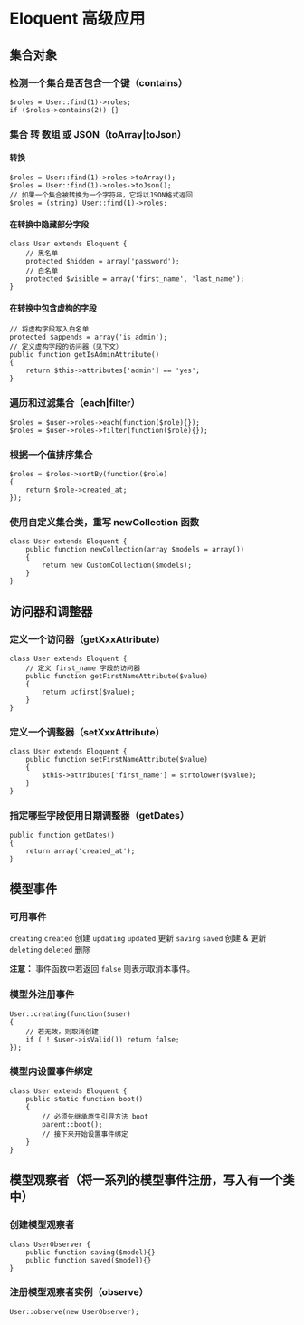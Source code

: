 # Eloquent 高级应用

## 集合对象

### 检测一个集合是否包含一个键（contains）

    $roles = User::find(1)->roles;
    if ($roles->contains(2)) {}

### 集合 转 数组 或 JSON（toArray|toJson）

#### 转换

    $roles = User::find(1)->roles->toArray();
    $roles = User::find(1)->roles->toJson();
    // 如果一个集合被转换为一个字符串，它将以JSON格式返回
    $roles = (string) User::find(1)->roles;

#### 在转换中隐藏部分字段

    class User extends Eloquent {
        // 黑名单
        protected $hidden = array('password');
        // 白名单
        protected $visible = array('first_name', 'last_name');
    }

#### 在转换中包含虚构的字段

    // 将虚构字段写入白名单
    protected $appends = array('is_admin');
    // 定义虚构字段的访问器（见下文）
    public function getIsAdminAttribute()
    {
        return $this->attributes['admin'] == 'yes';
    }

### 遍历和过滤集合（each|filter）

    $roles = $user->roles->each(function($role){});
    $roles = $user->roles->filter(function($role){});

### 根据一个值排序集合

    $roles = $roles->sortBy(function($role)
    {
        return $role->created_at;
    });

### 使用自定义集合类，重写 newCollection 函数

    class User extends Eloquent {
        public function newCollection(array $models = array())
        {
            return new CustomCollection($models);
        }
    }

## 访问器和调整器

### 定义一个访问器（getXxxAttribute）

    class User extends Eloquent {
        // 定义 first_name 字段的访问器
        public function getFirstNameAttribute($value)
        {
            return ucfirst($value);
        }
    }

### 定义一个调整器（setXxxAttribute）

    class User extends Eloquent {
        public function setFirstNameAttribute($value)
        {
            $this->attributes['first_name'] = strtolower($value);
        }
    }

### 指定哪些字段使用日期调整器（getDates）

    public function getDates()
    {
        return array('created_at');
    }

## 模型事件

### 可用事件

`creating` `created` 创建
`updating` `updated` 更新
`saving`   `saved`   创建 & 更新
`deleting` `deleted` 删除

**注意：** 事件函数中若返回 `false` 则表示取消本事件。

### 模型外注册事件

    User::creating(function($user)
    {
        // 若无效，则取消创建
        if ( ! $user->isValid()) return false;
    });

### 模型内设置事件绑定

    class User extends Eloquent {
        public static function boot()
        {
            // 必须先继承原生引导方法 boot
            parent::boot();
            // 接下来开始设置事件绑定
        }
    }

## 模型观察者（将一系列的模型事件注册，写入有一个类中）

### 创建模型观察者

    class UserObserver {
        public function saving($model){}
        public function saved($model){}
    }

### 注册模型观察者实例（observe）

    User::observe(new UserObserver);
